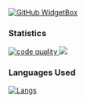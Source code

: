 [![GitHub WidgetBox](https://github-widgetbox.vercel.app/api/profile?username=iiAhmedYT&data=followers,repositories,stars,commits)](https://github.com/iiAhmedYT)
### Statistics
<a href="https://app.codiga.io/public/user/github/iiAhmedYT">
   <img src="https://api.codiga.io/public/badge/user/github/iiAhmedYT?style=dark" alt="code quality" />
</a>
<img src="https://cr-ss-service.azurewebsites.net/api/ScreenShot?widget=summary&username=iiAhmedYT&branding=false&show-header=false&style=--bg-color:%23171b20;--badge-bg-color:%23171b20;--badge-text-color:%23fff" />

### Languages Used
<a href="https://iiAhmed.Dev">
   <img src="https://github-readme-stats.vercel.app/api/top-langs/?username=iiAhmedYT&theme=blue-green" alt="Langs" />
</a>
